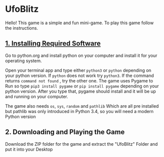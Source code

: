 <h1>UfoBlitz</h1>
<p>Hello! This game is a simple and fun mini-game. To play this game follow the instructions.</p>
<h2><u>1. Installing Required Software</u></h2>
<p>Go to python.org and install python on your computer and install it for your operating system.</p>
<p>Open your terminal app and type either <code>python3</code> or <code>python</code> depending on your python version. If <code>python</code> does not work try <code>python3</code>. If the command returns <code>command not found</code> , try the other one. The game uses Pygame to Run so type <code>pip3 install pygame</code> or <code>pip install pygame</code> depending on your python version. After you type that, pygame should install and it will be up and running on your computer.</p>
<p>The game also needs <code>os</code>, <code>sys</code>, <code>random</code> and <code>pathlib</code> Which are all pre installed but pathlib was only introduced in Python 3.4, so you will need a modern Python version</p>

<h2>2. Downloading and Playing the Game</h2>
<p>Download the ZIP folder for the game and extract the "UfoBlitz" Folder and put it into your Desktop</p>
